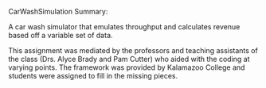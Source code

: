 CarWashSimulation Summary:

A car wash simulator that emulates throughput and calculates revenue based off a variable set of data.
 
This assignment was mediated by the professors and teaching assistants of the class (Drs. Alyce Brady and Pam Cutter) who aided with the coding at varying points. The framework was provided by Kalamazoo College and students were assigned to fill in the missing pieces.
